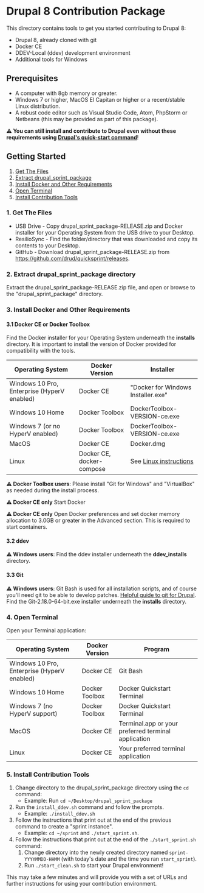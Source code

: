 # Drupal 8 Contribution Package

This directory contains tools to get you started contributing to Drupal 8:

* Drupal 8, already cloned with git
* Docker CE
* DDEV-Local (ddev) development environment
* Additional tools for Windows

## Prerequisites

* A computer with 8gb memory or greater.
* Windows 7 or higher, MacOS El Capitan or higher or a recent/stable Linux distribution.
* A robust code editor such as Visual Studio Code, Atom, PhpStorm or Netbeans (this may be provided as part of this package).

**⚠️ You can still install and contribute to Drupal even without these requirements using [Drupal's quick-start command](https://www.drupal.org/docs/8/install/quick-start-launch-a-local-demo-version-of-drupal-8-using-4-brief-steps)**!

## Getting Started

1. [Get The Files](#get-the-files)
2. [Extract drupal_sprint_package](#extract-files)
3. [Install Docker and Other Requirements](#install)
4. [Open Terminal](#open-terminal)
5. [Install Contribution Tools](#install-tools)

<a name="get-the-files"></a>
### 1. Get The Files

* USB Drive - Copy drupal_sprint_package-RELEASE.zip and Docker installer for your Operating System from the USB drive to your Desktop.
* ResilioSync - Find the folder/directory that was downloaded and copy its contents to your Desktop.
* GitHub - Download drupal_sprint_package-RELEASE.zip from https://github.com/drud/quicksprint/releases.

<a name="extract-files"></a>
### 2. Extract drupal_sprint_package directory

Extract the drupal_sprint_package-RELEASE.zip file, and open or browse to the "drupal_sprint_package" directory.

<a name="install"></a>
### 3. Install Docker and Other Requirements

#### 3.1 Docker CE or Docker Toolbox

Find the Docker installer for your Operating System underneath the **installs** directory. It is important to install the version of Docker provided for compatibility with the tools.

 Operating System | Docker Version | Installer
 ---------------- | -------------- | -----------------
 Windows 10 Pro, Enterprise (HyperV enabled) | Docker CE | "Docker for Windows Installer.exe"
 Windows 10 Home | Docker Toolbox | DockerToolbox-VERSION-ce.exe
 Windows 7 (or no HyperV enabled)| Docker Toolbox | DockerToolbox-VERSION-ce.exe
 MacOS | Docker CE | Docker.dmg
 Linux | Docker CE, docker-compose | See [Linux instructions](https://docs.docker.com/install/#docker-ce)

**⚠️ Docker Toolbox users**: Please install "Git for Windows" and "VirtualBox" as needed during the install process.

**⚠️ Docker CE only** Start Docker

**⚠️ Docker CE only** Open Docker preferences and set docker memory allocation to 3.0GB or greater in the Advanced section. This is required to start containers.

#### 3.2 ddev

**⚠️ Windows users**: Find the ddev installer underneath the **ddev_installs** directory.

#### 3.3 Git

**⚠️ Windows users**:  Git Bash is used for all installation scripts, and of course you'll need git to be able to develop patches. [Helpful guide to git for Drupal](https://www.drupal.org/documentation/git). Find the Git-2.18.0-64-bit.exe installer underneath the **installs** directory.

<a name="open-terminal"></a>
### 4. Open Terminal

Open your Terminal application:

Operating System | Docker Version | Program
---------------- | -------------- | ----------------
Windows 10 Pro, Enterprise (HyperV enabled) | Docker CE | Git Bash
Windows 10 Home | Docker Toolbox | Docker Quickstart Terminal
Windows 7 (no HyperV support) | Docker Toolbox | Docker Quickstart Terminal
MacOS | Docker CE | Terminal.app or your preferred terminal application
Linux | Docker CE | Your preferred terminal application

<a name="install-tools"></a>
### 5. Install Contribution Tools

1. Change directory to the drupal_sprint_package directory using the `cd` command:
   * Example: Run `cd ~/Desktop/drupal_sprint_package`
2. Run the `install_ddev.sh` command and follow the prompts.
   * Example: `./install_ddev.sh`
3. Follow the instructions that print out at the end of the previous command to create a "sprint instance".
   * Example: `cd ~/sprint` and `./start_sprint.sh`.
4. Follow the instructions that print out at the end of the `./start_sprint.sh` command:
   1. Change directory into the newly created directory named `sprint-YYYYMMDD-HHMM` (with today's date and the time you ran `start_sprint`).
   2. Run `./start_clean.sh` to start your Drupal environment!

This may take a few minutes and will provide you with a set of URLs and further instructions for using your contribution environment.
